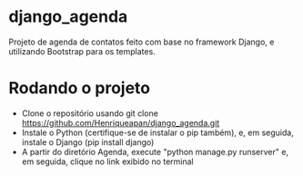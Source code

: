 # django_agenda
Projeto de agenda de contatos feito com base no framework Django, e utilizando Bootstrap para os templates.
# Rodando o projeto
 - Clone o repositório usando git clone https://github.com/Henriqueapan/django_agenda.git
 - Instale o Python (certifique-se de instalar o pip também), e, em seguida, instale o Django (pip install django)
 - A partir do diretório Agenda, execute "python manage.py runserver" e, em seguida, clique no link exibido no terminal
